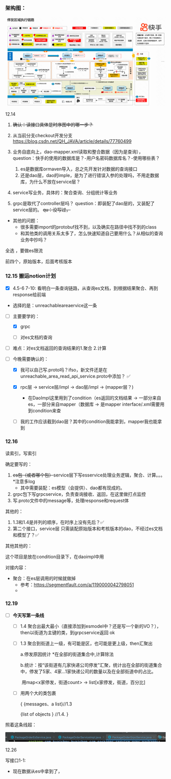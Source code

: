 ### 架构图：

![image-20221215210926063](https://raw.githubusercontent.com/tuysss/cloudimg/main/Typora-Notes-images/2022/12/15/95aa40ea64368a92c44a7207b87d2adc-20221215210927-e93291.png)



12.14

1. ~~确认：读接口具体是时序图中的哪一步？~~
2. 从当前分支checkout开发分支 https://blog.csdn.net/QH_JAVA/article/details/77760499
3. 业务自底向上，dao-mapper.xml读取和整合数据（因为是查询），question：快手的使用的数据库是？-用户名密码数据库名？-使用哪些表？
   1. es是数据库ormaven导入，总之先开发针对数据的查询接口
   2. 还是dao层，dao的imple，是为了进行错误入参的处理吗，不用走数据库，为什么不放在service层？

4. service写业务，具体的：聚合查询、分组统计等业务
5. grpc是取代了controller层吗？ question：即装配了dao层的，又装配了service层的。 ~~qu：没写过，~~

+ 其他的问题：
  + 很多需要import的protobuf找不到，以及确实在路径中找不到的class
  + 和其他类的调用关系太多了，怎么快速知道自己要用什么？从相似的查询业务中抄吗？





全选 ，要做es限流

前四个，原始版本，后面考核版本



###  12.15 搬运notion计划

- [x]  4.5-6 7-10: 看明白一条查询链路，从查询es文档，到根据结果聚合、再到response给前端

  + 选择的是：unreachableareaervice这一条

  - [ ] 主要要学的：

    - [x] grpc

    - [ ] 对es文档的查询

  - [ ] 难点：对es文档返回的查询结果的1.聚合 2.计算

  - [ ] 今晚需要确认的：

    - [x] 我可以自己写.proto吗？ifso，新文件还是在unreachable_area_read_api_service.proto中添加？ ✅
    - [x] rpc层 → service层/impl → dao层/impl → (mapper层？)
      + 在DaoImpl这里用到了condition（es返回的文档结果 -> 一部分来自es，一部分来自mapper（数据库 -> 是mapper interface/.xml需要用到condition来查
  
    - [ ] 我的工作应该截到dao层？其中的condition我能拿到，mapper我也能拿到



### 12.16

读索引，写索引



确定要写的：

1. ~~es包（或者哪个包）~~service层下写esservice处理业务逻辑，聚合、计算。。。   *注意多log
   + 其中需要装配：es模型（会提供）、dao都有现成的。
2. grpc包下写grpcservice，负责查询接收、返回，在这里做打点监控
3. 写.proto文件中的message等，处理response和request体



其他的：

1. 1.3和1.4是并列的顺序，在时序上没有先后？✅
2. 第二个接口，service层 只需装配原始版本和考核版本的dao，不经过es文档和模型了？✅



其他其他的：

这个项目是放在condition目录下，在daoimpl中用



对接内容：

+ 聚合：在es层调用的时候就做掉
  + 参考：https://segmentfault.com/a/1190000042798051
  + 




### 12.19

- [ ] **今天写第一条线**

  - [ ] 1.4 聚合出最大最小（直接添加到esmodel中？还是写一个新的VO？），then以街道为主键的类，到grpcservice返回 ok

    

  - [ ] 1.3 聚合到街道上一级，有可能是区，也可能是更上级，then汇聚出 

    a.停发原因统计 *在全部的街道集合中,计算除法

    b.统计：按“该街道有几家快递公司停发”汇聚，统计出在全部的街道集合中，停发了5家、4家...1家快递公司的数量以及在全部街道中的占比。

    ​	用map<x家停发，街道count> -> list[x家停发，街道，百分比]

    

  - [ ] 用两个大的类包裹

    {  {messages、a list}//1.3 

       {list of objects }  //1.4.     }

照着这条线超：

![image-20221219171740086](https://raw.githubusercontent.com/tuysss/cloudimg/main/Typora-Notes-images/2022/12/19/912324d46abd61e57dfbab902b00f230-20221219171741-dcfc72.png)





12.26

写接口1-1:

+ 现在数据从es中拿到了，
